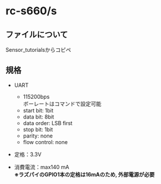 # rc-s660/s

## ファイルについて
Sensor_tutorialsからコピペ  

## 規格
- UART
  - 115200bps  
    ボーレートはコマンドで設定可能
  - start bit: 1bit
  - data bit: 8bit
  - data order: LSB first
  - stop bit: 1bit
  - parity: none
  - flow control: none

- 定格：3.3V
- 消費電流：max140 mA  
  <b>※ラズパイのGPIO1本の定格は16mAのため, 外部電源が必要</b>